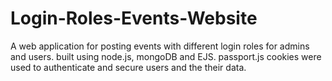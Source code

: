 # Login-Roles-Events-Website
A web application for posting events with different login roles for admins and users. built using node.js, mongoDB and EJS.
passport.js cookies were used to authenticate and secure users and the their data.
